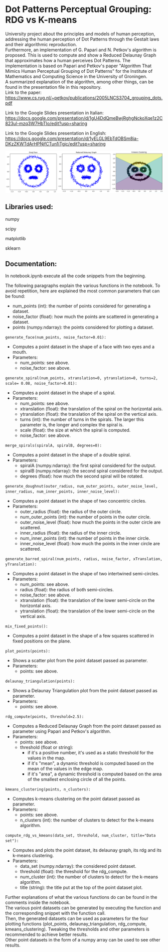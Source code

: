 # Dot Patterns Perceptual Grouping: RDG vs K-means

University project about the principles and models of human perception, addressing the human perception of Dot Patterns through the Gestalt laws and their algorithmic reproduction.\
Furthermore, an implementation of G. Papari and N. Petkov's algorithm is proposed. This is used to compute and show a Reduced Delaunay Graph that approximates how a human perceives Dot Patterns. The implementation is based on Papari and Petkov's paper "Algorithm That Mimics Human Perceptual Grouping of Dot Patterns" for the Institute of Mathematics and Computing Science in the University of Groningen.\
A summarized explanation of the algorithm, among other things, can be found in the presentation file in this repository.\
Link to the paper: https://www.cs.rug.nl/~petkov/publications/2005LNCS3704_grouping_dots.pdf

Link to the Google Slides presentation in Italian: https://docs.google.com/presentation/d/1gU4DdQmeBwjRghgNckoXqe1z2C823ul-mzq3W7HbTIo/edit?usp=sharing

Link to the Google Slides presentation in English: https://docs.google.com/presentation/d/1yELGL9EbTdOBSm8ia-DKzZKWTdArHPNjfCTun1iTgjc/edit?usp=sharing

![Image 1](https://github.com/Teolul/Dot_Patterns_Perceptual_Grouping_RDG_vs_K-means/blob/main/faces.PNG "Image showing a dotted face, a dotted face connected with a Reduced Delaunay Graph and a dotted face clustered with the K-Means algorithm side by side.")

## Libraries used:

numpy

scipy

matplotlib

sklearn

## Documentation:

In notebook.ipynb execute all the code snippets from the beginning.

The following paragraphs explain the various functions in the notebook. To avoid repetition, here are explained the most common parameters that can be found:

- num_points (int): the number of points considered for generating a dataset.
- noise_factor (float): how much the points are scattered in generating a dataset.
- points (numpy.ndarray): the points considered for plotting a dataset.

`generate_face(num_points, noise_factor=0.01):`

- Computes a point dataset in the shape of a face with two eyes and a mouth.
- Parameters:
  - num_points: see above.
  - noise_factor: see above.

`generate_spiral(num_points, xtranslation=0, ytranslation=0, turns=2, scale= 0.08, noise_factor=0.01):`

- Computes a point dataset in the shape of a spiral.
- Parameters:
  - num_points: see above.
  - xtranslation (float): the translation of the spiral on the horizontal axis.
  - ytranslation (float): the translation of the spiral on the vertical axis.
  - turns (int): the number of turns in the spirals. The larger this parameter is, the longer and complex the spiral is.
  - scale (float): the size at which the spiral is computed.
  - noise_factor: see above.

`merge_spirals(spiralA, spiralB, degrees=0):`

- Computes a point dataset in the shape of a double spiral.
- Parameters:
  - spiralA (numpy.ndarray): the first spiral considered for the output.
  - spiralB (numpy.ndarray): the second spiral considered for the output.
  - degrees (float): how much the second spiral will be rotated.

`generate_doughnut(outer_radius, num_outer_points, outer_noise_level, inner_radius, num_inner_points, inner_noise_level):`

- Computes a point dataset in the shape of two concentric circles.
- Parameters:
  - outer_radius (float): the radius of the outer circle.
  - num_outer_points (int): the number of points in the outer circle.
  - outer_noise_level (float): how much the points in the outer circle are scattered.
  - inner_radius (float): the radius of the inner circle.
  - num_inner_points (int): the number of points in the inner circle.
  - inner_noise_level (float): how much the points in the inner circle are scattered.

`generate_barred_spiral(num_points, radius, noise_factor, xTranslation, yTranslation):`

- Computes a point dataset in the shape of two intertwined semi-circles.
- Parameters:
  - num_points: see above.
  - radius (float): the radius of both semi-circles.
  - noise_factor: see above.
  - xtranslation (float): the translation of the lower semi-circle on the horizontal axis.
  - ytranslation (float): the translation of the lower semi-circle on the vertical axis.

`mix_fixed_points():`

- Computes a point dataset in the shape of a few squares scattered in fixed positions on the plane.

`plot_points(points):`

- Shows a scatter plot from the point dataset passed as parameter.
- Parameters:
  - points: see above.

`delaunay_triangulation(points):`

- Shows a Delaunay Triangulation plot from the point dataset passed as parameter.
- Parameters:
  - points: see above.

`rdg_compute(points, threshold=2.5):`

- Computes a Reduced Delaunay Graph from the point dataset passed as parameter using Papari and Petkov's algorithm.
- Parameters:
  - points: see above.
  - threshold (float or string):
    - if it's a positive number, it's used as a static threshold for the values in the map.
    - if it's "mean", a dynamic threshold is computed based on the mean of the values in the edge map.
    - if it's "area", a dynamic threshold is computed based on the area of the smallest enclosing circle of all the points.

`kmeans_clustering(points, n_clusters):`

- Computes k-means clustering on the point dataset passed as parameter.
- Parameters:
  - points: see above.
  - n_clusters (int): the number of clusters to detect for the k-means algorithm.

`compute_rdg_vs_kmeans(data_set, threshold, num_cluster, title="Data set"):`

- Computes and plots the point dataset, its delaunay graph, its rdg and its k-means clustering.
- Parameters:
  - data_set (numpy.ndarray): the considered point dataset.
  - threshold (float): the threshold for the rdg_compute.
  - num_cluster (int): the number of clusters to detect for the k-means algorithm.
  - title (string): the title put at the top of the point dataset plot.

Further explanations of what the various functions do can be found in the comments inside the notebook.\
The various point datasets can be generated by executing the function and the corresponding snippet with the function call.\
Then, the generated datasets can be used as parameters for the four plotting functions (plot_points, delaunay_triangulation, rdg_compute, kmeans_clustering). Tweaking the thresholds and other parameters is recommended to achieve better results.\
Other point datasets in the form of a numpy array can be used to see other results.
